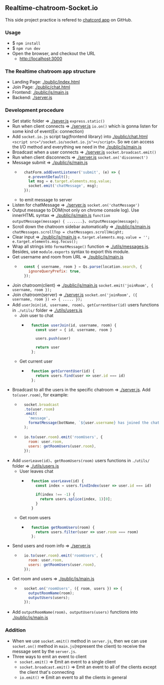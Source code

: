 Realtime-chatroom-Socket.io
----
This side project practice is refered to [chatcord app](https://github.com/bradtraversy/chatcord) on GitHub.

### Usage
- $ `npm install`
- $ `npm run dev`
- Open the browser, and checkout the URL
  + [http://localhost:3000](http://localhost:3000)

### The Realtime chatroom app structure
- Landing Page: [./public/index.html](./public/index.html)
- Join Page: [./public/chat.html](./public/chat.html)
- Frontend: [./public/js/main.js](./public/js/main.js)
- Backend: [./server.js](./server.js)

### Development procedure
- Set static folder => [./sever.js](./server.js) `express.static()`
- Run when client connects => [./server.js](./server.js) `io.on()` which is gonna listen for some kind of event(Ex: connection)
- Add `socket.io.js` script tag(frontend library) into [./public/chat.html](./public/chat.html) `<script src="/socket.io/socket.io.js"></script>`. So we can access the I/O method and everything we need in the [./public/js/main.js](./public/js/main.js)
- Broadcast when a user connects => [./server.js](./server.js) `socket.broadcast.emit()`
- Run when client disconnects => [./server.js](./server.js) `socket.on('disconnect')`
- Message submit => [./public/js/main.js](./public/js/main.js)
  + ```js
      chatForm.addEventListener('submit', (e) => {
        e.preventDefault();
        let msg = e.target.elements.msg.value;
        socket.emit('chatMessage', msg);
      });
      ```
  * to emit message to server
- Listen for chatMessage => [./server.js](./server.js) `socket.on('chatMessage')`
- Output message to DOM(not only on chrome console log). Use innerHTML syntax => [./public/js/main.js](./public/js/main.js) `function outputMessage(message) { .......}`、`outputMessage(message);`
- Scroll down the chatroom sidebar automatically => [./public/js/main.js](./public/js/main.js) `chatMessages.scrollTop = chatMessages.scrollHeight;`
- Clear input => [./public/js/main.js](./public/js/main.js) `e.target.elements.msg.value = ''; e.target.elements.msg.focus();`
- Wrap all strings into `formatMessage()` function => [./utils/messages.js](./utils/messages.js). Besides, use `module.exports` syntax to export this module.
- Get username and room from URL => [./public/js/main.js](./public/js/main.js)
  + ```js
      const { username, room } = Qs.parse(location.search, {
        ignoreQueryPrefix: true,
      });
    ```
- Join chatroom(client) => [./public/js/main.js](./public/js/main.js) `socket.emit('joinRoom', { username, room });`
- Join chatroom(server) => [./server.js](./server.js) `socket.on('joinRoom', ({ username, room }) => { ..... });`
- Add `userJoin(id, username, room)`、`getCurrentUser(id)` users functions in `./utils/` folder => [./utils/users.js](./utils/users.js)
  + Join user to chat
    * ```js
        function userJoin(id, username, room) {
          const user = { id, username, room }

          users.push(user)

          return user
        };
      ```
  + Get current user
    * ```js
        function getCurrentUser(id) {
          return users.find(user => user.id === id)
        };
      ```
- Broadcast to all the users in the specific chatroom => [./server.js](./server.js). Add `to(user.room)`, for example:
  + ```js
      socket.broadcast
      .to(user.room)
      .emit(
        'message',
        formatMessage(botName, `${user.username} has joined the chat`)
      );
      ```
  + ```js
      io.to(user.room).emit('roomUsers', {
        room: user.room,
        users: getRoomUsers(user.room),
      });
    ```
- Add `userLeave(id)`、`getRoomUsers(room)` users functions in `./utils/` folder => [./utils/users.js](./utils/users.js)
  + User leaves chat
    * ```js
        function userLeave(id) {
          const index = users.findIndex(user => user.id === id)

          if(index !== -1) {
            return users.splice(index, 1)[0];
          }
        }
      ```
  + Get room users
    * ```js
        function getRoomUsers(room) {
          return users.filter(user => user.room === room)
        };
      ```
- Send users and room info => [./server.js](./server.js)
  + ```js
      io.to(user.room).emit('roomUsers', {
        room: user.room,
        users: getRoomUsers(user.room),
      });
    ```
- Get room and users => [./public/js/main.js](./public/js/main.js)
  + ```js
      socket.on('roomUsers', ({ room, users }) => {
        outputRoomName(room);
        outputUsers(users);
      });
    ```
- Add `outputRoomName(room)`、`outputUsers(users)` functions into [./public/js/main.js](./public/js/main.js)
  



### Addition
- When we use `socket.emit()` method in `server.js`, then we can use `socket.on()` method in `main.js`(represent the client) to receive the message sent by the `server.js`.
- Three ways to emit an event to client
  + `socket.emit()` => Emit an event to a single client
  + `socket.broadcast.emit()` => Emit an event to all of the clients except the client that's connecting
  + `io.emit()` => Emit an event to all the clients in general